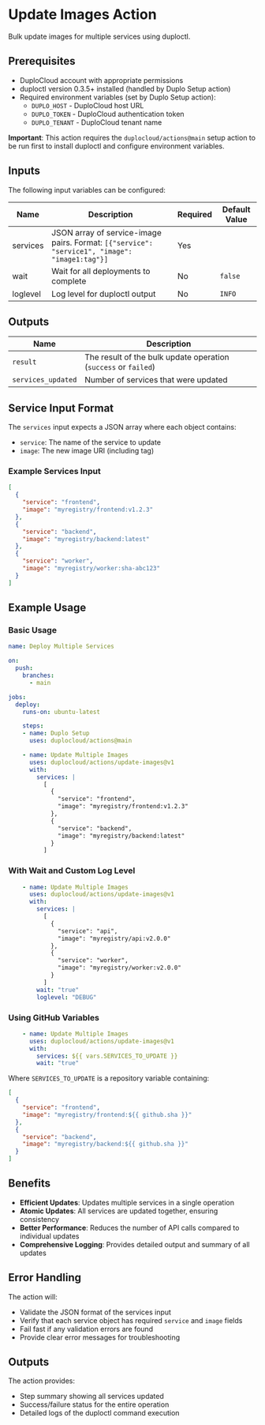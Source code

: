 # Update Images Action

Bulk update images for multiple services using duploctl.

## Prerequisites

- DuploCloud account with appropriate permissions
- duploctl version 0.3.5+ installed (handled by Duplo Setup action)
- Required environment variables (set by Duplo Setup action):
  - `DUPLO_HOST` - DuploCloud host URL
  - `DUPLO_TOKEN` - DuploCloud authentication token
  - `DUPLO_TENANT` - DuploCloud tenant name

**Important**: This action requires the `duplocloud/actions@main` setup action to be run first to install duploctl and configure environment variables.

## Inputs

The following input variables can be configured:

| Name      | Description                                                                                    | Required | Default Value |
|-----------|------------------------------------------------------------------------------------------------|----------|---------------|
| services  | JSON array of service-image pairs. Format: `[{"service": "service1", "image": "image1:tag"}]` | Yes      |               |
| wait      | Wait for all deployments to complete                                                          | No       | `false`       |
| loglevel  | Log level for duploctl output                                                                 | No       | `INFO`        |

## Outputs

| Name             | Description                          |
|------------------|--------------------------------------|
| `result`         | The result of the bulk update operation (`success` or `failed`) |
| `services_updated` | Number of services that were updated |

## Service Input Format

The `services` input expects a JSON array where each object contains:
- `service`: The name of the service to update
- `image`: The new image URI (including tag)

### Example Services Input

```json
[
  {
    "service": "frontend",
    "image": "myregistry/frontend:v1.2.3"
  },
  {
    "service": "backend",
    "image": "myregistry/backend:latest"
  },
  {
    "service": "worker",
    "image": "myregistry/worker:sha-abc123"
  }
]
```

## Example Usage

### Basic Usage

```yaml
name: Deploy Multiple Services

on:
  push:
    branches:
      - main

jobs:
  deploy:
    runs-on: ubuntu-latest

    steps:
    - name: Duplo Setup
      uses: duplocloud/actions@main

    - name: Update Multiple Images
      uses: duplocloud/actions/update-images@v1
      with:
        services: |
          [
            {
              "service": "frontend",
              "image": "myregistry/frontend:v1.2.3"
            },
            {
              "service": "backend",
              "image": "myregistry/backend:latest"
            }
          ]
```

### With Wait and Custom Log Level

```yaml
    - name: Update Multiple Images
      uses: duplocloud/actions/update-images@v1
      with:
        services: |
          [
            {
              "service": "api",
              "image": "myregistry/api:v2.0.0"
            },
            {
              "service": "worker",
              "image": "myregistry/worker:v2.0.0"
            }
          ]
        wait: "true"
        loglevel: "DEBUG"
```

### Using GitHub Variables

```yaml
    - name: Update Multiple Images
      uses: duplocloud/actions/update-images@v1
      with:
        services: ${{ vars.SERVICES_TO_UPDATE }}
        wait: "true"
```

Where `SERVICES_TO_UPDATE` is a repository variable containing:
```json
[
  {
    "service": "frontend",
    "image": "myregistry/frontend:${{ github.sha }}"
  },
  {
    "service": "backend",
    "image": "myregistry/backend:${{ github.sha }}"
  }
]
```

## Benefits

- **Efficient Updates**: Updates multiple services in a single operation
- **Atomic Updates**: All services are updated together, ensuring consistency
- **Better Performance**: Reduces the number of API calls compared to individual updates
- **Comprehensive Logging**: Provides detailed output and summary of all updates

## Error Handling

The action will:
- Validate the JSON format of the services input
- Verify that each service object has required `service` and `image` fields
- Fail fast if any validation errors are found
- Provide clear error messages for troubleshooting

## Outputs

The action provides:
- Step summary showing all services updated
- Success/failure status for the entire operation
- Detailed logs of the duploctl command execution
